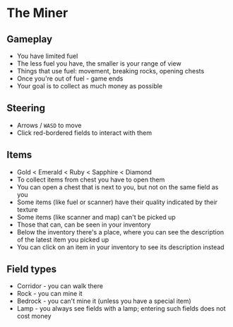 # The Miner
## Gameplay
- You have limited fuel
- The less fuel you have, the smaller is your range of view
- Things that use fuel: movement, breaking rocks, opening chests
- Once you're out of fuel - game ends
- Your goal is to collect as much money as possible

## Steering
- Arrows / `WASD` to move
- Click red-bordered fields to interact with them

## Items
- Gold < Emerald < Ruby < Sapphire < Diamond
- To collect items from chest you have to open them
- You can open a chest that is next to you, but not on the same field as you
- Some items (like fuel or scanner) have their quality indicated by their texture
- Some items (like scanner and map) can't be picked up
- Those that can, can be seen in your inventory
- Below the inventory there's a place, where you can see the description of the latest item you picked up
- You can click on an item in your inventory to see its description instead

## Field types
- Corridor - you can walk there
- Rock - you can mine it
- Bedrock - you can't mine it (unless you have a special item)
- Lamp - you always see fields with a lamp; entering such fields does not cost money
